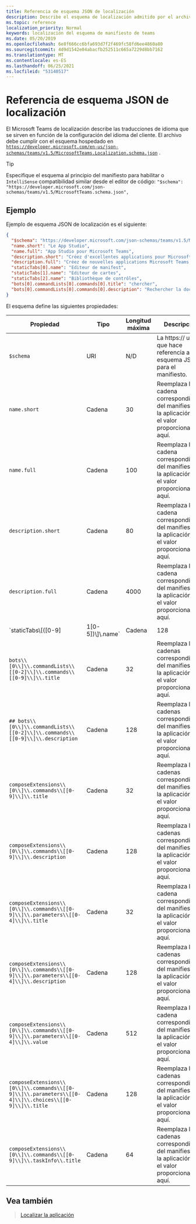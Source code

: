 ```yaml
---
title: Referencia de esquema JSON de localización
description: Describe el esquema de localización admitido por el archivo de localización para Microsoft Teams
ms.topic: reference
localization_priority: Normal
keywords: localización del esquema de manifiesto de teams
ms.date: 05/20/2019
ms.openlocfilehash: 6e8f666cc6bfa693d7f2f469fc58fd6ee4860a80
ms.sourcegitcommit: 4d9d1542e04abacfb252511c665a7229d8bb7162
ms.translationtype: MT
ms.contentlocale: es-ES
ms.lasthandoff: 06/25/2021
ms.locfileid: "53140517"
---
```

# <a name="localize-json-schema-reference"></a>Referencia de esquema JSON de localización

El Microsoft Teams de localización describe las traducciones de idioma que se sirven en función de la configuración del idioma del cliente. El archivo debe cumplir con el esquema hospedado en [`https://developer.microsoft.com/en-us/json-schemas/teams/v1.5/MicrosoftTeams.Localization.schema.json`](https://developer.microsoft.com/en-us/json-schemas/teams/v1.5/MicrosoftTeams.Localization.schema.json) . 

> [!TIP]
> Especifique el esquema al principio del manifiesto para habilitar o `IntelliSense` compatibilidad similar desde el editor de código: `"$schema": "https://developer.microsoft.com/json-schemas/teams/v1.5/MicrosoftTeams.schema.json",`

## <a name="example"></a>Ejemplo 

Ejemplo de esquema JSON de localización es el siguiente:

```json
{
  "$schema": "https://developer.microsoft.com/json-schemas/teams/v1.5/MicrosoftTeams.schema.json",
  "name.short": "Le App Studio",
  "name.full": "App Studio pour Microsoft Teams",
  "description.short": "Créez d'excellentes applications pour Microsoft Teams avec App Studio.",
  "description.full": "Créez de nouvelles applications Microsoft Teams, concevez et prévisualisez des cartes bot, et explorez la documentation avec App Studio.",
  "staticTabs[0].name": "Editeur de manifest",
  "staticTabs[1].name": "Editeur de cartes",
  "staticTabs[2].name": "Bibliothèque de contrôles",
  "bots[0].commandLists[0].commands[0].title": "chercher",
  "bots[0].commandLists[0].commands[0].description": "Rechercher la documentation Teams pertinente"
}
```

El esquema define las siguientes propiedades:

|Propiedad|Tipo|Longitud máxima|Descripción|
|---------------|--------|---------|------------------|
|`$schema`|URI|N/D|La https:// url que hace referencia al esquema JSON para el manifiesto.|
|`name.short`|Cadena|30|Reemplaza la cadena correspondiente del manifiesto de la aplicación por el valor proporcionado aquí.|
|`name.full`|Cadena|100|Reemplaza la cadena correspondiente del manifiesto de la aplicación por el valor proporcionado aquí.|
|`description.short`|Cadena|80|Reemplaza la cadena correspondiente del manifiesto de la aplicación por el valor proporcionado aquí.|
|`description.full`|Cadena|4000|Reemplaza la cadena correspondiente del manifiesto de la aplicación por el valor proporcionado aquí.|
|`staticTabs\\[([0-9]|1[0-5])\\]\\.name`|Cadena|128|Reemplaza las cadenas correspondientes del manifiesto de la aplicación por el valor proporcionado aquí.|
|`bots\\[0\\]\\.commandLists\\[[0-2]\\]\\.commands\\[[0-9]\\]\\.title`|Cadena|32|Reemplaza las cadenas correspondientes del manifiesto de la aplicación por el valor proporcionado aquí.|
|`## bots\\[0\\]\\.commandLists\\[[0-2]\\]\\.commands\\[[0-9]\\]\\.description`|Cadena|128|Reemplaza las cadenas correspondientes del manifiesto de la aplicación por el valor proporcionado aquí.|
|`composeExtensions\\[0\\]\\.commands\\[[0-9]\\]\\.title`|Cadena|32|Reemplaza las cadenas correspondientes del manifiesto de la aplicación por el valor proporcionado aquí.|
|`composeExtensions\\[0\\]\\.commands\\[[0-9]\\]\\.description`|Cadena|128|Reemplaza las cadenas correspondientes del manifiesto de la aplicación por el valor proporcionado aquí.|
|`composeExtensions\\[0\\]\\.commands\\[[0-9]\\]\\.parameters\\[[0-4]\\]\\.title`|Cadena|32|Reemplaza la cadena correspondiente del manifiesto de la aplicación por el valor proporcionado aquí.|
|`composeExtensions\\[0\\]\\.commands\\[[0-9]\\]\\.parameters\\[[0-4]\\]\\.description`|Cadena|128|Reemplaza las cadenas correspondientes del manifiesto de la aplicación por el valor proporcionado aquí.|
|`composeExtensions\\[0\\]\\.commands\\[[0-9]\\]\\.parameters\\[[0-4]\\]\\.value`|Cadena|512|Reemplaza la cadena correspondiente del manifiesto de la aplicación por el valor proporcionado aquí.|
|`composeExtensions\\[0\\]\\.commands\\[[0-9]\\]\\.parameters\\[[0-4]\\]\\.choices\\[[0-9]\\]\\.title`|Cadena|128|Reemplaza las cadenas correspondientes del manifiesto de la aplicación por el valor proporcionado aquí.|
|`composeExtensions\\[0\\]\\.commands\\[[0-9]\\]\\.taskInfo\\.title`|Cadena|64|Reemplaza las cadenas correspondientes del manifiesto de la aplicación por el valor proporcionado aquí.|

## <a name="see-also"></a>Vea también

> [Localizar la aplicación](~/concepts/build-and-test/apps-localization.md)
